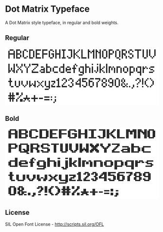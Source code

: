 # Dot Matrix Typeface

A Dot Matrix style typeface, in regular and bold weights.

## Regular
![Dot Matrix Regular font](https://github.com/DanielHartUK/Dot-Matrix-Typeface/blob/master/Images/regular.png)

## Bold
![Dot Matrix Bold font](https://github.com/DanielHartUK/Dot-Matrix-Typeface/blob/master/Images/bold.png)

## License
SIL Open Font License - http://scripts.sil.org/OFL